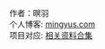 作者：暝羽<br/>
个人博客: <a href='https://mingyus.com'>mingyus.com</a><br/>
项目对应: <a href='https://mingyus.com/?p=189egret'>相关资料合集</a>
